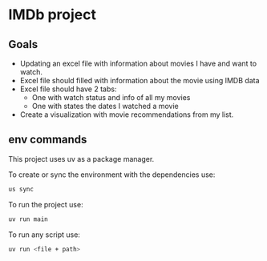 # IMDb project

## Goals

- Updating an excel file with information about movies I have and want to watch.
- Excel file should filled with information about the movie using IMDB data
- Excel file should have 2 tabs:
    - One with watch status and info of all my movies
    - One with states the dates I watched a movie
- Create a visualization with movie recommendations from my list.

## env commands 

This project uses uv as a package manager.

To create or sync the environment with the dependencies use:

```bash
us sync
```

To run the project use:

```bash
uv run main
```


To run any script use:

```bash
uv run <file + path>
```



